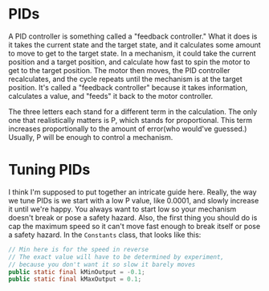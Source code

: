 PIDs
===
A PID controller is something called a "feedback controller." What it does is it takes the current state and the target state, and it calculates some amount to move to get to the target state. In a mechanism, it could take the current position and a target position, and calculate how fast to spin the motor to get to the target position. The motor then moves, the PID controller recalculates, and the cycle repeats until the mechanism is at the target position. It's called a "feedback controller" because it takes information, calculates a value, and "feeds" it back to the motor controller.  

The three letters each stand for a different term in the calculation. The only one that realistically matters is P, which stands for proportional. This term increases proportionally to the amount of error(who would've guessed.) Usually, P will be enough to control a mechanism.

Tuning PIDs
===
I think I'm supposed to put together an intricate guide here. Really, the way we tune PIDs is we start with a low P value, like 0.0001, and slowly increase it until we're happy. You always want to start low so your mechanism doesn't break or pose a safety hazard. Also, the first thing you should do is cap the maximum speed so it can't move fast enough to break itself or pose a safety hazard. In the `Constants` class, that looks like this:
```java
// Min here is for the speed in reverse
// The exact value will have to be determined by experiment,
// because you don't want it so slow it barely moves
public static final kMinOutput = -0.1;
public static final kMaxOutput = 0.1;
```